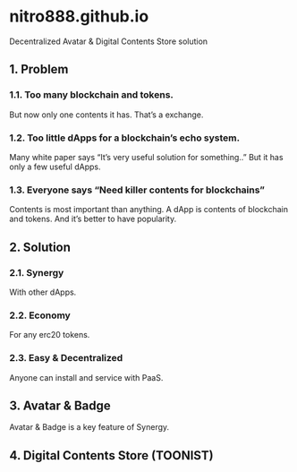 # nitro888.github.io
Decentralized Avatar &amp; Digital Contents Store solution

## 1. Problem
### 1.1. Too many blockchain and tokens.
But now only one contents it has. That’s a exchange.

### 1.2. Too little dApps for a blockchain’s echo system.
Many white paper says “It’s very useful solution for something..”
But it has only a few useful dApps.

### 1.3. Everyone says “Need killer contents for blockchains”
Contents is most important than anything.
A dApp is contents of blockchain and tokens.
And it’s better to have popularity.

## 2. Solution
### 2.1. Synergy
With other dApps.

### 2.2. Economy
For any erc20 tokens.

### 2.3. Easy & Decentralized
Anyone can install and service with PaaS.


## 3. Avatar & Badge
Avatar & Badge is a key feature of Synergy.

## 4. Digital Contents Store (TOONIST)
